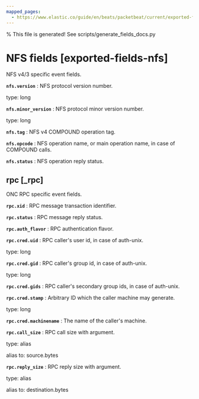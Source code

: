 ```yaml
---
mapped_pages:
  - https://www.elastic.co/guide/en/beats/packetbeat/current/exported-fields-nfs.html
---
```


% This file is generated! See scripts/generate_fields_docs.py

# NFS fields [exported-fields-nfs]

NFS v4/3 specific event fields.

**`nfs.version`**
:   NFS protocol version number.

type: long


**`nfs.minor_version`**
:   NFS protocol minor version number.

type: long


**`nfs.tag`**
:   NFS v4 COMPOUND operation tag.


**`nfs.opcode`**
:   NFS operation name, or main operation name, in case of COMPOUND calls.


**`nfs.status`**
:   NFS operation reply status.


## rpc [_rpc]

ONC RPC specific event fields.

**`rpc.xid`**
:   RPC message transaction identifier.


**`rpc.status`**
:   RPC message reply status.


**`rpc.auth_flavor`**
:   RPC authentication flavor.


**`rpc.cred.uid`**
:   RPC caller's user id, in case of auth-unix.

type: long


**`rpc.cred.gid`**
:   RPC caller's group id, in case of auth-unix.

type: long


**`rpc.cred.gids`**
:   RPC caller's secondary group ids, in case of auth-unix.


**`rpc.cred.stamp`**
:   Arbitrary ID which the caller machine may generate.

type: long


**`rpc.cred.machinename`**
:   The name of the caller's machine.


**`rpc.call_size`**
:   RPC call size with argument.

type: alias

alias to: source.bytes


**`rpc.reply_size`**
:   RPC reply size with argument.

type: alias

alias to: destination.bytes


